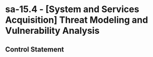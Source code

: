 # sa-15.4 - \[System and Services Acquisition\] Threat Modeling and Vulnerability Analysis

## Control Statement
